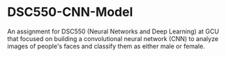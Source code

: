 # DSC550-CNN-Model
An assignment for DSC550 (Neural Networks and Deep Learning) at GCU that focused on building a convolutional neural network (CNN) to analyze images of people's faces and classify them as either male or female.
